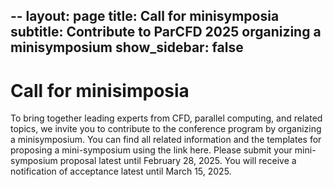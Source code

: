 --
layout: page
title: Call for minisymposia
subtitle: Contribute to ParCFD 2025 organizing a minisymposium
show_sidebar: false
---
  # Call for minisimposia
  
  To bring together leading experts from CFD, parallel computing, and related topics, we invite you to contribute to the conference program by organizing a minisymposium. 
You can find all related information and the templates for proposing a mini-symposium using the link here. 
Please submit your mini-symposium proposal latest until February 28, 2025. You will receive a notification of acceptance latest until March 15, 2025.
